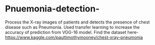 # Pnuemonia-detection-
Process the X-ray images of patients and detects the presence of chest disease such as Pneumonia.
Used transfer learning to increase the accuracy of prediction from VGG-16 model.
Find the dataset here-https://www.kaggle.com/paultimothymooney/chest-xray-pneumonia
